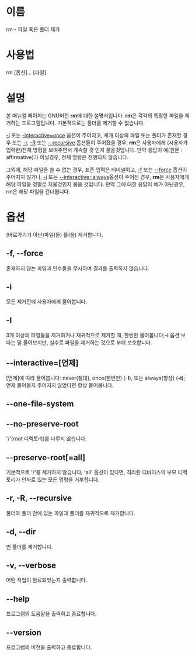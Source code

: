 # 이름
rm - 파일 혹은 풀더 제거
# 사용법
rm [옵션]... [파일]
# 설명
본 매뉴얼 페이지는 GNU버전 **rm**에 대한 설명서입니다. **rm**은 각각의 특정한 파일을 제거하는 프로그램입니다. 기본적으로는 풀더를 제거할 수 없습니다.    

<u> -I</u> 또는 <u>-interactive=once</u> 옵션이 주어지고, 세개 이상의 파일 또는 풀더가 존재할 경우 또는 <u>-r</u>, <u>-R</u> 또는 <u>--recursive</u> 옵션들이 주어졌을 경우, **rm**은 사용자에게 (사용자가 입력한)전체 명령을 보여주면서 계속할 것 인지 물을것입니다. 만약 응답이 예(원문 : affirmative)가 아닐경우, 전체 명령은 진행되지 않습니다.  
  
그외에, 해당 파일을 쓸 수 없는 경우, 표준 입력은 터미널이고, <u>-f</u> 또는 <u>--force</u> 옵션이 주어지지 않거나, <u>-i</u> 또는 <u>--interactive=always</u>옵션이 주어진 경우, **rm**은 사용자에게 해당 파일을 정말로 지울것인지 물을 것입니다. 만약 그에 대한 응답이 예가 아닌경우, rm은 해당 파일을 건너뜁니다.

# 옵션
(바로가기가 아닌)파일(들) 를(을) 제거합니다.
## -f, --force
존재하지 않는 파일과 인수들을 무시하며 결과를 출력하지 않습니다.
## -i
모든 제거전에 사용자에게 물어봅니다.
## -I
3개 이상의 파일들을 제거하거나 재귀적으로 제거할 때, 한번만 물어봅니다;**-i** 옵션 보다는 덜 물어보지만, 실수로 파일을 제거하는 것으로 부터 보호합니다.
## --interactive=[언제]
[언제]에 따라 물어봅니다: never(절대), once(한번만) (**-I**), 또는 always(항상) (**-i**); 언제 물어볼지 주어지지 않았다면 항상 물어봅니다.
## --one-file-system
## --no-preserve-root
'/'(root 디렉토리)를 다루지 않습니다.
## --preserve-root[=all]
기본적으로 '/'를 제거하지 않습니다; 'all' 옵션이 있다면, 격리된 디바이스의 부모 디렉토리가 인자로 있는 모든 명령을 거부합니다.
## -r, -R, --recursive
풀더와 풀더 안에 있는 파일과 풀더를 재귀적으로 제거합니다.
## -d, --dir
빈 풀더를 제거합니다.
## -v, --verbose
어떤 작업이 완료되었는지 출력합니다.
## --help
프로그램의 도움말을 출력하고 종료합니다.
## --version
프로그램의 버전을 출력하고 종료합니다.
